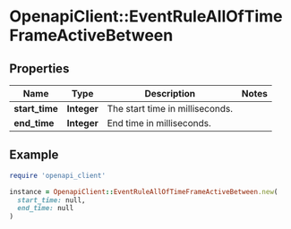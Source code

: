 # OpenapiClient::EventRuleAllOfTimeFrameActiveBetween

## Properties

| Name | Type | Description | Notes |
| ---- | ---- | ----------- | ----- |
| **start_time** | **Integer** | The start time in milliseconds. |  |
| **end_time** | **Integer** | End time in milliseconds. |  |

## Example

```ruby
require 'openapi_client'

instance = OpenapiClient::EventRuleAllOfTimeFrameActiveBetween.new(
  start_time: null,
  end_time: null
)
```

